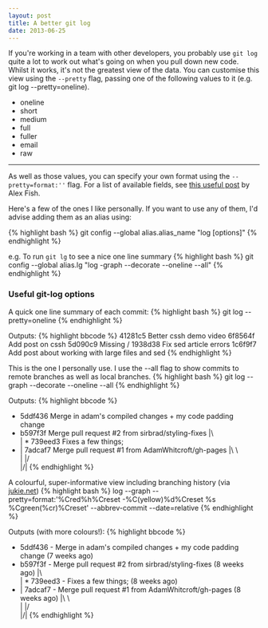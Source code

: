 ```yaml
---
layout: post
title: A better git log
date: 2013-06-25
---
```


If you're working in a team with other developers, you probably use `git log` quite a lot to work out what's going on when you pull down new code. Whilst it works, it's not the greatest view of the data. You can customise this view using the `--pretty` flag, passing one of the following values to it (e.g. git log --pretty=oneline).

* oneline
* short
* medium
* full
* fuller
* email
* raw

<hr />

As well as those values, you can specify your own format using the `--pretty=format:''` flag. For a list of available fields, see [this useful post](http://alexefish.com/post/18453172089/pretty-git-logging) by Alex Fish.

Here's a few of the ones I like personally. If you want to use any of them, I'd advise adding them as an alias using:

{% highlight bash %}
git config --global alias.alias_name "log [options]"
{% endhighlight %}

e.g. To run `git lg` to see a nice one line summary
{% highlight bash %}
git config --global alias.lg "log -graph --decorate --oneline --all"
{% endhighlight %}

### Useful git-log options

A quick one line summary of each commit:
{% highlight bash %}
git log --pretty=oneline
{% endhighlight %}

Outputs:
{% highlight bbcode %}
41281c5 Better cssh demo video
6f8564f Add post on cssh
5d090c9 Missing /
1938d38 Fix sed article errors
1c6f9f7 Add post about working with large files and sed
{% endhighlight %}

This is the one I personally use. I use the --all flag to show commits to remote branches as well as local branches.
{% highlight bash %}
git log --graph --decorate --oneline --all
{% endhighlight %}

Outputs:
{% highlight bbcode %}
* 5ddf436 Merge in adam's compiled changes + my code padding change
*   b597f3f Merge pull request #2 from sirbrad/styling-fixes
|\  
| * 739eed3 Fixes a few things;
* |   7adcaf7 Merge pull request #1 from AdamWhitcroft/gh-pages
|\ \  
| |/  
|/|
{% endhighlight %}

A colourful, super-informative view including branching history (via [jukie.net](http://www.jukie.net/bart/blog/pimping-out-git-log))
{% highlight bash %}
log --graph --pretty=format:'%Cred%h%Creset -%C(yellow)%d%Creset %s %Cgreen(%cr)%Creset' --abbrev-commit --date=relative
{% endhighlight %}

Outputs (with more colours!):
{% highlight bbcode %}
* 5ddf436 - Merge in adam's compiled changes + my code padding change (7 weeks ago)
*   b597f3f - Merge pull request #2 from sirbrad/styling-fixes (8 weeks ago)
|\  
| * 739eed3 - Fixes a few things; (8 weeks ago)
* |   7adcaf7 - Merge pull request #1 from AdamWhitcroft/gh-pages (8 weeks ago)
|\ \  
| |/  
|/|
{% endhighlight %}
